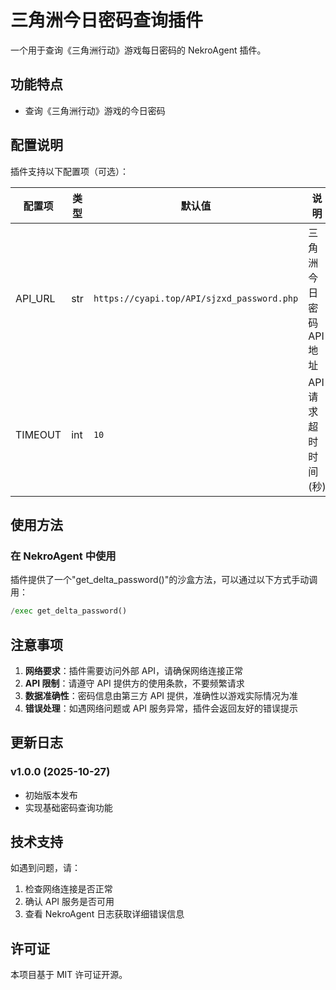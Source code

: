 # 三角洲今日密码查询插件

一个用于查询《三角洲行动》游戏每日密码的 NekroAgent 插件。

## 功能特点

- 查询《三角洲行动》游戏的今日密码

## 配置说明

插件支持以下配置项（可选）：

| 配置项 | 类型 | 默认值 | 说明 |
|--------|------|--------|------|
| API_URL | str | `https://cyapi.top/API/sjzxd_password.php` | 三角洲今日密码API地址 |
| TIMEOUT | int | `10` | API请求超时时间(秒) |

## 使用方法

### 在 NekroAgent 中使用

插件提供了一个"get_delta_password()"的沙盒方法，可以通过以下方式手动调用：

```python
/exec get_delta_password()
```

## 注意事项

1. **网络要求**：插件需要访问外部 API，请确保网络连接正常
2. **API 限制**：请遵守 API 提供方的使用条款，不要频繁请求
3. **数据准确性**：密码信息由第三方 API 提供，准确性以游戏实际情况为准
4. **错误处理**：如遇网络问题或 API 服务异常，插件会返回友好的错误提示

## 更新日志

### v1.0.0 (2025-10-27)
-  初始版本发布
-  实现基础密码查询功能

## 技术支持

如遇到问题，请：
1. 检查网络连接是否正常
2. 确认 API 服务是否可用
3. 查看 NekroAgent 日志获取详细错误信息

## 许可证

本项目基于 MIT 许可证开源。